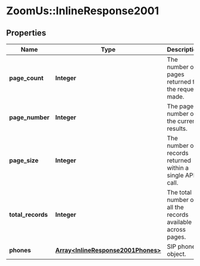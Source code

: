 # ZoomUs::InlineResponse2001

## Properties
Name | Type | Description | Notes
------------ | ------------- | ------------- | -------------
**page_count** | **Integer** | The number of pages returned for the request made. | [optional] 
**page_number** | **Integer** | The page number of the current results. | [optional] 
**page_size** | **Integer** | The number of records returned within a single API call. | [optional] 
**total_records** | **Integer** | The total number of all the records available across pages. | [optional] 
**phones** | [**Array&lt;InlineResponse2001Phones&gt;**](InlineResponse2001Phones.md) | SIP phones object. | [optional] 


